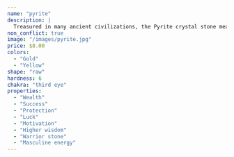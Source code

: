 ```yaml
---
name: "pyrite"
description: |
  Treasured in many ancient civilizations, the Pyrite crystal stone meaning comes from the Greek word ‘ pry,’ which means fire. This fiery stone manifests male energy, that burning cauldron of passion that exists deep within the third eye chakra. Harnessing the masculine energy, the pyrite crystal meaning is a symbol of abundance and prosperity, which makes it an excellent addition to your office or workspace decor. Gaze upon the stone and remember your intention and its powerful healing properties. Whether it's to increase focus or to simply give you a an energetic boost, the Pyrite crystal stone gives you the strength and determination you need to take on challenging tasks.
non_conflict: true
image: "/images/pyrite.jpg"
price: $8.00
colors:
  - "Gold"
  - "Yellow"
shape: "raw"
hardness: 6
chakra: "third eye"
properties:
  - "Wealth"
  - "Success"
  - "Protection"
  - "Luck"
  - "Motivation"
  - "Higher wisdom"
  - "Warrior stone"
  - "Masculine energy"
---
```

